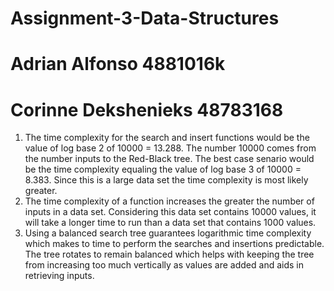 # Assignment-3-Data-Structures
# Adrian Alfonso 4881016k
# Corinne Dekshenieks 48783168

1. The time complexity for the search and insert functions would be the value of log base 2 of 10000 = 13.288. The number 10000 comes from the number inputs to the Red-Black tree. The best case senario would be the time complexity equaling the value of log base 3 of 10000 = 8.383. Since this is a large data set the time complexity is most likely greater.
2. The time complexity of a function increases the greater the number of inputs in a data set. Considering this data set contains 10000 values, it will take a longer time to run than a data set that contains 1000 values.
3. Using a balanced search tree guarantees logarithmic time complexity which makes to time to perform the searches and insertions predictable. The tree rotates to remain balanced which helps with keeping the tree from increasing too much vertically as values are added and aids in retrieving inputs.